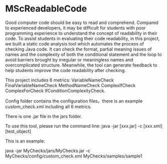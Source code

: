 # MScReadableCode


Good computer code should be easy to read and comprehend. Compared to experienced developers, it may be difficult for students with poor programming experience to understand the concept of readability in their code. To assist students in evaluating their code readability, in this project, we built a static code analysis tool which automates the process of checking Java code. It can check the format, partial meaning issues of names and the complexity of both the conditional statement and the loop to avoid barriers brought by irregular or meaningless names and overcomplicated structure. Meanwhile, the tool can generate feedback to help students improve the code readability after checking.

This project includes 6 metrics: 
VariableNameCheck
FinalVariableNameCheck
MethodNameCheck
ComplexIfCheck
ComplexForCheck 
IfConditionComplexityCheck.


Config folder contains the configuration files，there is an example custom_check.xml including all 6 metrics.

There is one .jar file in the jars folder.

To use this tool, please run the command line:
java -jar [xxx.jar] -c [xxx.xml] [test_object]

This is an example:

java -jar MyChecks/jars/MyChecks.jar -c MyChecks/config/custom_check.xml MyChecks/samples/sample1
